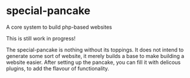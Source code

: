 # special-pancake
A core system to build php-based websites

This is still work in progress!

The special-pancake is nothing without its toppings. It does not intend to generate some sort of website, it merely builds a base to make building a website easier.
After setting up the pancake, you can fill it with delicous plugins, to add the flavour of functionality.

